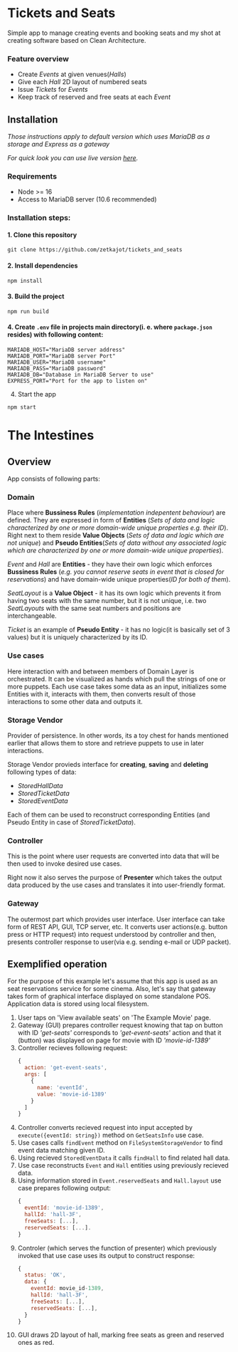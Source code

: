 # Tickets and Seats
Simple app to manage creating events and booking seats and my shot at creating software based on Clean Architecture.
### **Feature overview**
  - Create *Events* at given venues(*Halls*)
  - Give each *Hall* 2D layout of numbered seats
  - Issue *Tickets* for *Events*
  - Keep track of reserved and free seats at each *Event*
## Installation
*Those instructions apply to default version which uses MariaDB as a storage and Express as a gateway*

*For quick look you can use live version [here](https://link).*  

### Requirements
- Node >= 16
- Access to MariaDB server (10.6 recommended)
### Installation steps:
#### 1. Clone this repository
```
git clone https://github.com/zetkajot/tickets_and_seats
```
#### 2. Install dependencies
```
npm install
```
#### 3. Build the project
```
npm run build
```
#### 4. Create `.env` file in projects main directory(i. e. where `package.json` resides) with following content:
```
MARIADB_HOST="MariaDB server address"
MARIADB_PORT="MariaDB server Port"
MARIADB_USER="MariaDB username"
MARIADB_PASS="MariaDB password"
MARIADB_DB="Database in MariaDB Server to use"
EXPRESS_PORT="Port for the app to listen on"
```
4. Start the app
```
npm start
```
# The Intestines
## Overview
App consists of following parts:
### Domain
Place where **Bussiness Rules** (*implementation indepentent behaviour*) are defined. 
They are expressed in form of **Entities** (*Sets of data and logic characterized by one or more domain-wide unique properties e.g. their ID*).
Right next to them reside **Value Objects** (*Sets of data and logic which are not unique*) and **Pseudo Entities**(*Sets of data without any associated logic which are characterized by one or more domain-wide unique properties*). 

*Event* and *Hall* are **Entities** - they have their own logic which enforces **Bussiness Rules** (*e.g. you cannot reserve seats in event that is closed for reservations*) and have domain-wide unique properties(*ID for both of them*).

*SeatLayout* is a **Value Object** - it has its own logic which prevents it from having two seats with the same number, but it is not unique, i.e. two *SeatLayouts* with the same seat numbers and positions are interchangeable.

*Ticket* is an example of **Pseudo Entity** - it has no logic(it is basically set of 3 values) but it is uniquely characterized by its ID. 
### Use cases
Here interaction with and between members of Domain Layer is orchestrated. It can be visualized as hands which pull the strings of one or more puppets. Each use case takes some data as an input, initializes some Entities with it, interacts with them, then converts result of those interactions to some other data and outputs it.
### Storage Vendor
Provider of persistence. In other words, its a toy chest for hands mentioned earlier that allows them to store and retrieve puppets to use in later interactions.

Storage Vendor provieds interface for **creating**, **saving** and **deleting** following types of data:
- *StoredHallData*
- *StoredTicketData*
- *StoredEventData*
  
Each of them can be used to reconstruct corresponding Entities (and Pseudo Entity in case of *StoredTicketData*). 
### Controller
This is the point where user requests are converted into data that will be then used to invoke desired use cases.

Right now it also serves the purpose of **Presenter** which takes the output data produced by the use cases and translates it into user-friendly format.
### Gateway
The outermost part which provides user interface. User interface can take form of REST API, GUI, TCP server, etc. It converts user actions(e.g. button press or HTTP request) into request understood by controller and then, presents controller response to user(via e.g. sending e-mail or UDP packet).
## Exemplified operation
For the purpose of this example let's assume that this app is used as an seat reservations service for some cinema. Also, let's say that gateway takes form of graphical interface displayed on some standalone POS. Application data is stored using local filesystem.

1. User taps on 'View available seats' on 'The Example Movie' page. 
2. Gateway (GUI) prepares controller request knowing that tap on button with ID *'get-seats'* corresponds to *'get-event-seats'* action and that it (button) was displayed on page for movie with ID *'movie-id-1389'*
3. Controller recieves following request:
   ```javascript
   {
     action: 'get-event-seats',
     args: [
       {
         name: 'eventId',
         value: 'movie-id-1389'
       }
     ]
   }
   ```
4. Controller converts recieved request into input accepted by `execute({eventId: string})` method on `GetSeatsInfo` use case.
5. Use cases calls `findEvent` method on `FileSystemStorageVendor` to find event data matching given ID.
6. Using recieved `StoredEventData` it calls `findHall` to find related hall data.
7. Use case reconstructs `Event` and `Hall` entities using previously recieved data.
8. Using information stored in `Event.reservedSeats` and `Hall.layout` use case prepares following output:
    ```javascript
    {
      eventId: 'movie-id-1389',
      hallId: 'hall-3F',
      freeSeats: [...],
      reservedSeats: [...].
    }
    ```
9. Controler (which serves the function of presenter) which previously invoked that use case uses its output to construct response:
   ```javascript
   {
     status: 'OK',
     data: {
       eventId: movie_id-1389,
       hallId: 'hall-3F',
       freeSeats: [...],
       reservedSeats: [...],
     }
   }
   ```
10. GUI draws 2D layout of hall, marking free seats as green and reserved ones as red.